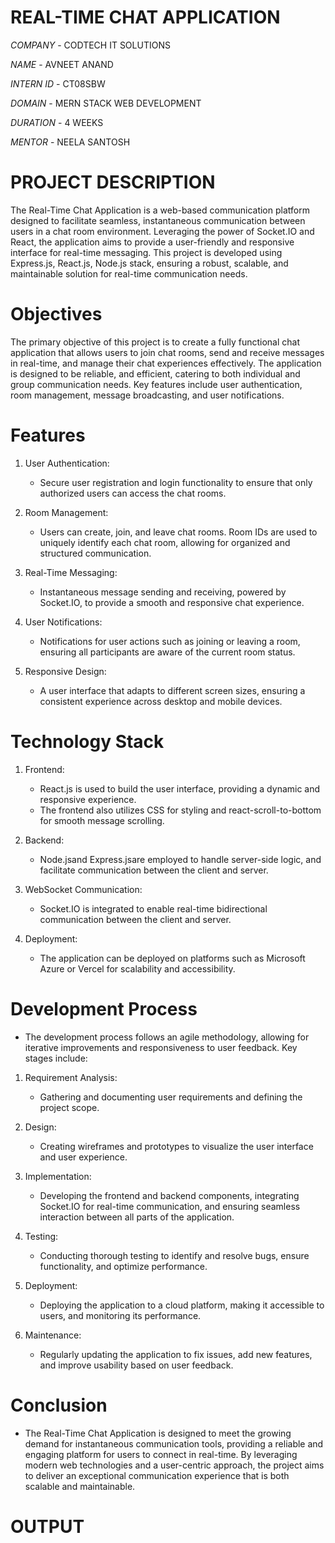 # REAL-TIME CHAT APPLICATION

*COMPANY* - CODTECH IT SOLUTIONS

*NAME* - AVNEET ANAND

*INTERN ID* - CT08SBW

*DOMAIN* - MERN STACK WEB DEVELOPMENT

*DURATION* - 4 WEEKS

*MENTOR* - NEELA SANTOSH

# PROJECT DESCRIPTION #

 The Real-Time Chat Application is a web-based communication platform designed to facilitate seamless, instantaneous communication between users in a chat room 
 environment. Leveraging the power of Socket.IO and React, the application aims to provide a user-friendly and responsive interface for real-time messaging. This 
 project is developed using  Express.js, React.js, Node.js stack, ensuring a robust, scalable, and maintainable solution for real-time communication 
 needs.

# Objectives #

 The primary objective of this project is to create a fully functional chat application that allows users to join chat rooms, send and receive messages in real-time, 
 and manage their chat experiences effectively. The application is designed to be reliable, and efficient, catering to both individual and group communication needs. 
 Key features include user authentication, room management, message broadcasting, and user notifications.

# Features #

1. User Authentication:
   - Secure user registration and login functionality to ensure that only authorized users can access the chat rooms.

2. Room Management:
   - Users can create, join, and leave chat rooms. Room IDs are used to uniquely identify each chat room, allowing for organized and structured communication.
     
3. Real-Time Messaging:
   - Instantaneous message sending and receiving, powered by Socket.IO, to provide a smooth and responsive chat experience.

4. User Notifications:
   - Notifications for user actions such as joining or leaving a room, ensuring all participants are aware of the current room status.

5. Responsive Design:
   - A user interface that adapts to different screen sizes, ensuring a consistent experience across desktop and mobile devices.

# Technology Stack #

1. Frontend:
   - React.js is used to build the user interface, providing a dynamic and responsive experience.
   -  The frontend also utilizes CSS for styling and react-scroll-to-bottom 
     for smooth message scrolling.

2. Backend:
   - Node.jsand Express.jsare employed to handle server-side logic, and facilitate communication between the client and server.

3. WebSocket Communication:
   - Socket.IO is integrated to enable real-time bidirectional communication between the client and server.

4. Deployment:
   - The application can be deployed on platforms such as Microsoft Azure or Vercel for scalability and accessibility.

# Development Process # 
- The development process follows an agile methodology, allowing for iterative improvements and responsiveness to user feedback. Key stages include:

1. Requirement Analysis:
   - Gathering and documenting user requirements and defining the project scope.

2. Design:
   - Creating wireframes and prototypes to visualize the user interface and user experience.

3. Implementation:
   - Developing the frontend and backend components, integrating Socket.IO for real-time communication, and ensuring seamless interaction between all parts of the 
     application.

4. Testing:
   - Conducting thorough testing to identify and resolve bugs, ensure functionality, and optimize performance.

5. Deployment:
   - Deploying the application to a cloud platform, making it accessible to users, and monitoring its performance.

6. Maintenance:
   - Regularly updating the application to fix issues, add new features, and improve usability based on user feedback.

# Conclusion #
- The Real-Time Chat Application is designed to meet the growing demand for instantaneous communication tools, providing a reliable and engaging platform for users to 
  connect in real-time. By leveraging modern web technologies and a user-centric approach, the project aims to deliver an exceptional communication experience that is 
  both scalable and maintainable.

# OUTPUT #

